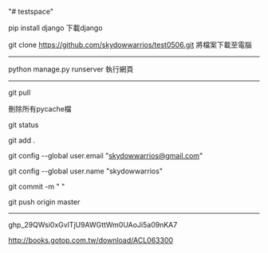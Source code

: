 "# testspace" 

pip install django  下載django

git clone https://github.com/skydowwarrios/test0506.git  將檔案下載至電腦

----------------------------------------------------------------

python manage.py runserver 執行網頁

----------------------------------------------------------------

git pull

刪除所有pycache檔

git status

git add .

git config --global user.email "skydowwarrios@gmail.com"

git config --global user.name "skydowwarrios"

git commit -m " "

git push origin master

----------------------------------------------------------------
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

http://books.gotop.com.tw/download/ACL063300

